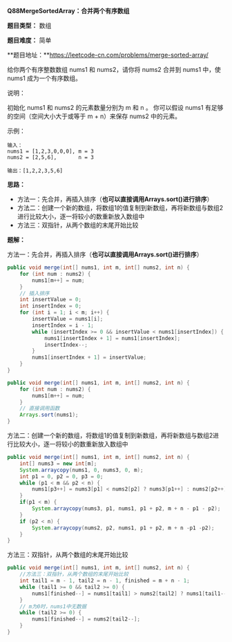 **Q88MergeSortedArray：合并两个有序数组**

**题目类型：** 数组

**题目难度：** 简单

**题目地址：**https://leetcode-cn.com/problems/merge-sorted-array/

给你两个有序整数数组 nums1 和 nums2，请你将 nums2 合并到 nums1 中，使 nums1 成为一个有序数组。

说明：

初始化 nums1 和 nums2 的元素数量分别为 m 和 n 。
你可以假设 nums1 有足够的空间（空间大小大于或等于 m + n）来保存 nums2 中的元素。

示例：

```
输入：
nums1 = [1,2,3,0,0,0], m = 3
nums2 = [2,5,6],       n = 3

输出：[1,2,2,3,5,6]
```

**思路：**

* 方法一：先合并，再插入排序（**也可以直接调用Arrays.sort()进行排序**）
* 方法二：创建一个新的数组，将数组1的值复制到新数组，再将新数组与数组2进行比较大小，逐一将较小的数重新放入数组中
* 方法三：双指针，从两个数组的末尾开始比较

**题解：**

方法一：先合并，再插入排序（**也可以直接调用Arrays.sort()进行排序**）

```java
public void merge(int[] nums1, int m, int[] nums2, int n) {
    for (int num : nums2) {
        nums1[m++] = num;
    }
    // 插入排序
    int insertValue = 0;
    int insertIndex = 0;
    for (int i = 1; i < m; i++) {
        insertValue = nums1[i];
        insertIndex = i - 1;
        while (insertIndex >= 0 && insertValue < nums1[insertIndex]) {
            nums1[insertIndex + 1] = nums1[insertIndex];
            insertIndex--;
        }
        nums1[insertIndex + 1] = insertValue;
    }
}
```

```java
public void merge(int[] nums1, int m, int[] nums2, int n) {
    for (int num : nums2) {
        nums1[m++] = num;
    }
    // 直接调用函数
    Arrays.sort(nums1);
}
```

方法二：创建一个新的数组，将数组1的值复制到新数组，再将新数组与数组2进行比较大小，逐一将较小的数重新放入数组中

```java
public void merge(int[] nums1, int m, int[] nums2, int n) {
    int[] nums3 = new int[m];
    System.arraycopy(nums1, 0, nums3, 0, m);
    int p1 = 0, p2 = 0, p3 = 0;
    while (p1 < m && p2 < n) {
        nums1[p3++] = nums3[p1] < nums2[p2] ? nums3[p1++] : nums2[p2++];
    }
    if(p1 < m) {
        System.arraycopy(nums3, p1, nums1, p1 + p2, m + n - p1 - p2);    
    }
    if (p2 < n) {
        System.arraycopy(nums2, p2, nums1, p1 + p2, m + n -p1 -p2);
    }
}
```

方法三：双指针，从两个数组的末尾开始比较

```java
public void merge(int[] nums1, int m, int[] nums2, int n) {
    //方法三：双指针，从两个数组的末尾开始比较
    int tail1 = m - 1, tail2 = n - 1, finished = m + n - 1;
    while (tail1 >= 0 && tail2 >= 0) {
        nums1[finished--] = nums1[tail1] > nums2[tail2] ? nums1[tail1--] : nums2[tail2--];
    }
    // m为0时，nums1中无数据
    while (tail2 >= 0) {
        nums1[finished--] = nums2[tail2--];
    }
}
```

